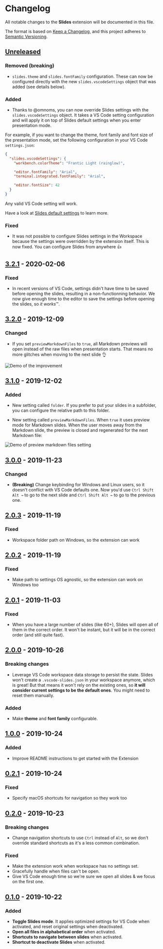 # Changelog

All notable changes to the **Slides** extension will be documented in this file.

The format is based on [Keep a Changelog](https://keepachangelog.com/en/1.0.0/),
and this project adheres to [Semantic Versioning](https://semver.org/spec/v2.0.0.html).

## [Unreleased]

### Removed (breaking)

- `slides.theme` and `slides.fontFamily` configuration. These can now be configured directly with the new `slides.vscodeSettings` object that was added (see details below).

### Added

- Thanks to @omnoms, you can now override Slides settings with the `slides.vscodeSettings` object. It takes a VS Code setting configuration and will apply it on top of Slides default settings when you enter presentation mode.

For example, if you want to change the theme, font family and font size of the presentation mode, set the following configuration in your VS Code `settings.json`:

```json
{
  "slides.vscodeSettings": {
    "workbench.colorTheme": "Frantic Light (rainglow)",

    "editor.fontFamily": "Arial",
    "terminal.integrated.fontFamily": "Arial",

    "editor.fontSize": 42
  }
}
```

Any valid VS Code setting will work.

Have a look at [Slides default settings](https://github.com/nicoespeon/vscode-slides/blob/master/src/settings.ts) to learn more.

### Fixed

- It was not possible to configure Slides settings in the Workspace because the settings were overridden by the extension itself. This is now fixed. You can configure Slides from anywhere 👍

## [3.2.1] - 2020-02-06

### Fixed

- In recent versions of VS Code, settings didn't have time to be saved before opening the slides, resulting in a non-functionning behavior. We now give enough time to the editor to save the settings before opening the slides, so *it works*™.

## [3.2.0] - 2019-12-09

### Changed

- If you set `previewMarkdownFiles` to `true`, all Markdown previews will open instead of the raw files when presentation starts. That means no more glitches when moving to the next slide 👌

![Demo of the improvement][preview-markdown-files-without-glitch]

## [3.1.0] - 2019-12-02

### Added

- New setting called `folder`. If you prefer to put your slides in a subfolder, you can configure the relative path to this folder.

- New setting called `previewMarkdownFiles`. When `true` it uses preview mode for Markdown slides. When the user moves away from the Markdown slide, the preview is closed and regenerated for the next Markdown file:

![Demo of preview markdown files setting][preview-markdown-files]

## [3.0.0] - 2019-11-23

### Changed

- **(Breaking)** Change keybinding for Windows and Linux users, so it doesn't conflict with VS Code defaults one. Now you'd use `Ctrl Shift Alt →` to go to the next slide and `Ctrl Shift Alt ←` to go to the previous one.

## [2.0.3] - 2019-11-19

### Fixed

- Workspace folder path on Windows, so the extension can work

## [2.0.2] - 2019-11-19

### Fixed

- Make path to settings OS agnostic, so the extension can work on Windows too

## [2.0.1] - 2019-11-03

### Fixed

- When you have a large number of slides (like 60+), Slides will open all of them in the correct order. It won't be instant, but it will be in the correct order (and still quite fast).

## [2.0.0] - 2019-10-26

### Breaking changes

- Leverage VS Code workspace data storage to persist the state. Slides won't create a `.vscode-slides.json` in your workspace anymore, which is great! But that means it won't rely on the existing ones, so **it will consider current settings to be the default ones**. You might need to reset them manually.

### Added

- Make **theme** and **font family** configurable.

## [1.0.0] - 2019-10-24

### Added

- Improve README instructions to get started with the Extension

## [0.2.1] - 2019-10-24

### Fixed

- Specify macOS shortcuts for navigation so they work too

## [0.2.0] - 2019-10-23

### Breaking changes

- Change navigation shortcuts to use `Ctrl` instead of `Alt`, so we don't override standard shortcuts as it's a less common combination.

### Fixed

- Make the extension work when workspace has no settings set.
- Gracefully handle when files can't be open.
- Give VS Code enough time so we're sure we open all slides & we focus on the first one.

## [0.1.0] - 2019-10-22

### Added

- **Toggle Slides mode**. It applies optimized settings for VS Code when activated, and reset original settings when deactivated.
- **Open all files in alphabetical order** when activated.
- **Shortcuts to navigate between slides** when activated.
- **Shortcut to deactivate Slides** when activated.

[unreleased]: https://github.com/nicoespeon/vscode-slides/compare/3.2.1...HEAD
[3.2.1]: https://github.com/nicoespeon/vscode-slides/compare/3.2.0...3.2.1
[3.2.0]: https://github.com/nicoespeon/vscode-slides/compare/3.1.0...3.2.0
[3.1.0]: https://github.com/nicoespeon/vscode-slides/compare/3.0.0...3.1.0
[3.0.0]: https://github.com/nicoespeon/vscode-slides/compare/2.0.3...3.0.0
[2.0.3]: https://github.com/nicoespeon/vscode-slides/compare/2.0.2...2.0.3
[2.0.2]: https://github.com/nicoespeon/vscode-slides/compare/2.0.1...2.0.2
[2.0.1]: https://github.com/nicoespeon/vscode-slides/compare/2.0.0...2.0.1
[2.0.0]: https://github.com/nicoespeon/vscode-slides/compare/1.0.0...2.0.0
[1.0.0]: https://github.com/nicoespeon/vscode-slides/compare/0.2.1...1.0.0
[0.2.1]: https://github.com/nicoespeon/vscode-slides/compare/0.2.0...0.2.1
[0.2.0]: https://github.com/nicoespeon/vscode-slides/compare/0.1.0...0.2.0
[0.1.0]: https://github.com/nicoespeon/vscode-slides/compare/8fdc599d586b5ad4614d038d232c840eeebe2412...0.1.0

<!-- Assets -->

[preview-markdown-files]: https://github.com/nicoespeon/vscode-slides/blob/master/assets/features/preview-markdown-files.gif?raw=true
[preview-markdown-files-without-glitch]: https://github.com/nicoespeon/vscode-slides/blob/master/assets/features/preview-markdown-files-without-glitch.gif?raw=true
